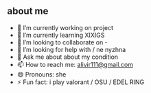 ## about me
- 🔭 I’m currently working on project
- 🌱 I’m currently learning XIXIGS
- 👯 I’m looking to collaborate on -
- 🤔 I’m looking for help with / ne nyzhna
- 💬 Ask me about about my condition
- 📫 How to reach me: alivir111@gmail.com
- 😄 Pronouns: she
- ⚡ Fun fact: i play valorant / OSU / EDEL RING
